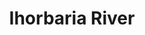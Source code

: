 ---
title: "Ihorbaria River"
title_bn: "ইহর্বাড়িয়া নদী"
description: "The river emerges from Shamnagar upazila of Shatkhira district that ends at Atlia by meeting with Khepuparia river."
---
